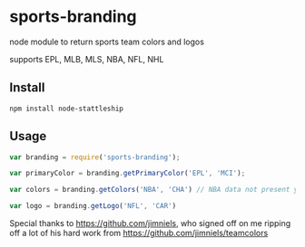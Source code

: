 # sports-branding

node module to return sports team colors and logos

supports EPL, MLB, MLS, NBA, NFL, NHL

## Install
`npm install node-stattleship`

## Usage
```javascript
var branding = require('sports-branding');

var primaryColor = branding.getPrimaryColor('EPL', 'MCI');

var colors = branding.getColors('NBA', 'CHA') // NBA data not present yet

var logo = branding.getLogo('NFL', 'CAR')
```

Special thanks to https://github.com/jimniels, who signed off on me ripping off a lot of his hard work from https://github.com/jimniels/teamcolors